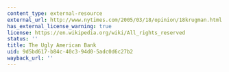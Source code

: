```yaml
---
content_type: external-resource
external_url: http://www.nytimes.com/2005/03/18/opinion/18krugman.html
has_external_license_warning: true
license: https://en.wikipedia.org/wiki/All_rights_reserved
status: ''
title: The Ugly American Bank
uid: 9d5bd617-b84c-40c3-94d0-5adc0d6c27b2
wayback_url: ''
---
```

